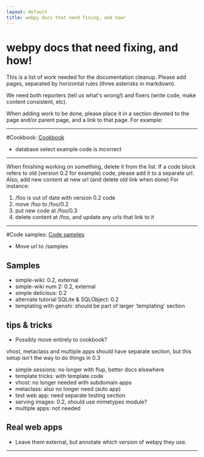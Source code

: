 ```yaml
---
layout: default
title: webpy docs that need fixing, and how!
---
```


# webpy docs that need fixing, and how!

This is a list of work needed for the documentation cleanup.  Please add pages, separated by horizontal rules (three asterisks in markdown).

We need both reporters (tell us what's wrong!) and fixers (write code, make content consistent, etc).

When adding work to be done, please place it in a section devoted to the page and/or parent page, and a link to that page. For example:

***
#Cookbook: [Cookbook](/cookbook)
* database select example code is incorrect

***

When finishing working on something, delete it from the list. If a code block refers to old (version 0.2 for example) code, please add it to a separate url.  Also, add new content at new url (and delete old link when done) For instance:

1. /foo is out of date with version 0.2 code
1. move /foo to /foo/0.2
1. put new code at /foo/0.3
1. delete content at /foo, and update any urls that link to it


***
#Code samples: [Code samples](/src)
* Move url to /samples

## Samples
* simple-wiki: 0.2, external
* simple-wiki num 2: 0.2, external
* simple delicious: 0.2
* alternate tutorial SQLite & SQLObject: 0.2
* templating with genshi: should be part of larger 'templating' section


## tips & tricks

* Possibly move entirely to cookbook?

vhost, metaclass and multiple apps should have separate section, but this setup isn't the way to do things in 0.3

* simple sessions: no longer with flup, better docs elsewhere
* template tricks: with template code
* vhost: no longer needed with subdomain apps
* metaclass: also no longer need (auto app)
* test web app: need separate testing section
* serving images: 0.2, should use mimetypes module?
* multiple apps: not needed


## Real web apps

* Leave them external, but annotate which version of webpy they use.

***